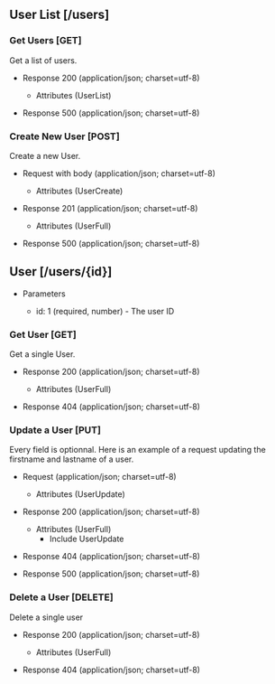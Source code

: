 ## User List [/users]

### Get Users [GET]
Get a list of users.

+ Response 200 (application/json; charset=utf-8)

    + Attributes (UserList)

+ Response 500 (application/json; charset=utf-8)

### Create New User [POST]
Create a new User.

+ Request with body (application/json; charset=utf-8)

    + Attributes (UserCreate)

+ Response 201 (application/json; charset=utf-8)

    + Attributes (UserFull)

+ Response 500 (application/json; charset=utf-8)


## User [/users/{id}]

+ Parameters

    + id: 1 (required, number) - The user ID

### Get User [GET]
Get a single User.

+ Response 200 (application/json; charset=utf-8)

    + Attributes (UserFull)

+ Response 404 (application/json; charset=utf-8)

### Update a User [PUT]
Every field is optionnal. Here is an example of a request updating the firstname and lastname of a user.

+ Request (application/json; charset=utf-8)

    + Attributes (UserUpdate)

+ Response 200 (application/json; charset=utf-8)

    + Attributes (UserFull)
        + Include UserUpdate

+ Response 404 (application/json; charset=utf-8)

+ Response 500 (application/json; charset=utf-8)


### Delete a User [DELETE]
Delete a single user

+ Response 200 (application/json; charset=utf-8)

    + Attributes (UserFull)

+ Response 404 (application/json; charset=utf-8)
